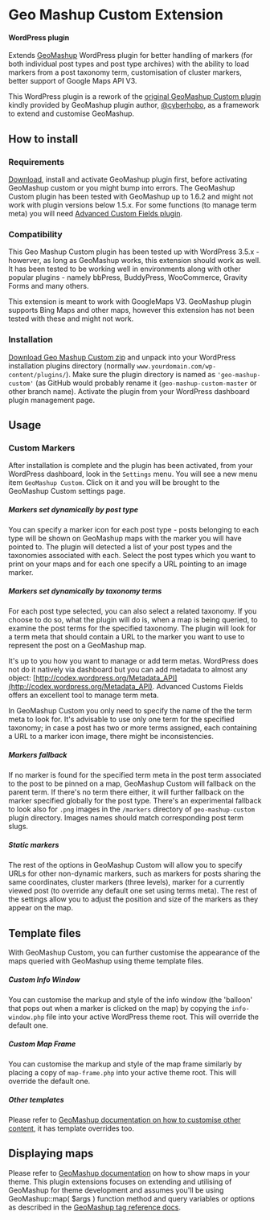 Geo Mashup Custom Extension
==========================
#### WordPress plugin

Extends [GeoMashup](https://github.com/cyberhobo/wp-geo-mashup "GeoMashup on GitHub") WordPress plugin for better handling of markers (for both individual post types and post type archives) with the ability to load markers from a post taxonomy term, customisation of cluster markers, better support of Google Maps API V3.

This WordPress plugin is a rework of the [original GeoMashup Custom plugin](https://code.google.com/p/wordpress-geo-mashup/wiki/Documentation#APIs_For_Developers "GeoMashup API") kindly provided by GeoMashup plugin author, [@cyberhobo](https://github.com/cyberhobo "Dylan Kuhn"), as a framework to extend and customise GeoMashup. 


## How to install

### Requirements
[Download](http://wordpress.org/plugins/geo-mashup/ "download GeoMashup from WordPress.org"), install and activate GeoMashup plugin first, before activating GeoMashup custom or you might bump into errors. The GeoMashup Custom plugin has been tested with GeoMashup up to 1.6.2 and might not work with plugin versions below 1.5.x. For some functions (to manage term meta) you will need [Advanced Custom Fields plugin](http://www.advancedcustomfields.com/ "ACF").

### Compatibility
This Geo Mashup Custom plugin has been tested up with WordPress 3.5.x - howerver, as long as GeoMashup works, this extension should work as well. It has been tested to be working well in environments along with other popular plugins - namely bbPress, BuddyPress, WooCommerce, Gravity Forms and many others.    

This extension is meant to work with GoogleMaps V3. GeoMashup plugin supports Bing Maps and other maps, however this extension has not been tested with these and might not work.

### Installation
[Download Geo Mashup Custom zip](https://github.com/kuching/geo-mashup-custom/archive/master.zip "download this repo") and unpack into your WordPress installation plugins directory (normally `www.yourdomain.com/wp-content/plugins/`). Make sure the plugin directory is named as `'geo-mashup-custom'` (as GitHub would probably rename it (`geo-mashup-custom-master` or other branch name). Activate the plugin from your WordPress dashboard plugin management page. 

## Usage

### Custom Markers
After installation is complete and the plugin has been activated, from your WordPress dashboard, look in the `Settings` menu. You will see a new menu item `GeoMashup Custom`. Click on it and you will be brought to the GeoMashup Custom settings page.


##### Markers set dynamically by post type
You can specify a marker icon for each post type - posts belonging to each type will be shown on GeoMashup maps with the marker you will have pointed to. The plugin will detected a list of your post types and the taxonomies associated with each. Select the post types which you want to print on your maps and for each one specify a URL pointing to an image marker. 
 

##### Markers set dynamically by taxonomy terms
For each post type selected, you can also select a related taxonomy. If you choose to do so, what the plugin will do is, when a map is being queried, to examine the post terms for the specified taxonomy. The plugin will look for a term meta that should contain a URL to the marker you want to use to represent the post on a GeoMashup map.

It's up to you how you want to manage or add term metas. WordPress does not do it natively via dashboard but you can add metadata to almost any object: [http://codex.wordpress.org/Metadata_API](http://codex.wordpress.org/Metadata_API). Advanced Customs Fields offers an excellent tool to manage term meta.

In GeoMashup Custom you only need to specify the name of the the term meta to look for. It's advisable to use only one term for the specified taxonomy; in case a post has two or more terms assigned, each containing a URL to a marker icon image, there might be inconsistencies.

##### Markers fallback  
If no marker is found for the specified term meta in the post term associated to the post to be pinned on a map, GeoMashup Custom will fallback on the parent term. If there's no term there either, it will further fallback on the marker specified globally for the post type.
There's an experimental fallback to look also for `.png` images in the `/markers` directory of `geo-mashup-custom` plugin directory. Images names should match corresponding post term slugs.

##### Static markers  
The rest of the options in GeoMashup Custom will allow you to specify URLs for other non-dynamic markers, such as markers for posts sharing the same coordinates, cluster markers (three levels), marker for a currently viewed post (to override any default one set using terms meta). The rest of the settings allow you to adjust the position and size of the markers as they appear on the map.

## Template files
With GeoMashup Custom, you can further customise the appearance of the maps queried with GeoMashup using theme template files.

##### Custom Info Window
You can customise the markup and style of the info window (the 'balloon' that pops out when a marker is clicked on the map) by copying the `info-window.php` file into your active WordPress theme root. This will override the default one. 


##### Custom Map Frame
You can customise the markup and style of the map frame similarly by placing a copy of `map-frame.php` into your active theme root. This will override the default one.

##### Other templates
Please refer to [GeoMashup documentation on how to customise other content](https://code.google.com/p/wordpress-geo-mashup/wiki/Documentation#Customize_the_info_window_and_other_content), it has template overrides too. 

## Displaying maps

Please refer to [GeoMashup documentation](https://code.google.com/p/wordpress-geo-mashup/wiki/Documentation) on how to show maps in your theme. This plugin extensions focuses on extending and utilising of GeoMashup for theme development and assumes you'll be using GeoMashup::map( $args ) function method and query variables or options as described in the [GeoMashup tag reference docs](https://code.google.com/p/wordpress-geo-mashup/wiki/TagReference "GeoMashup tag reference").